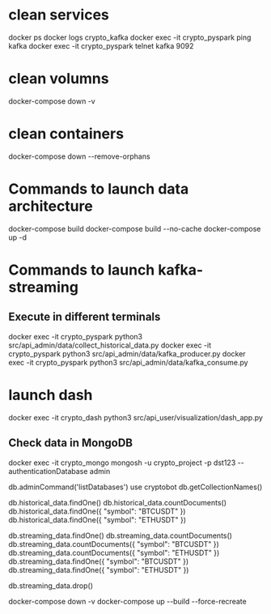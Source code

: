 
# clean services
docker ps
docker logs crypto_kafka
docker exec -it crypto_pyspark ping kafka
docker exec -it crypto_pyspark telnet kafka 9092

# clean volumns
docker-compose down -v
# clean containers
docker-compose down --remove-orphans 

 # Commands to launch data architecture
docker-compose build
docker-compose build --no-cache
docker-compose up -d


# Commands to launch kafka-streaming

## Execute in different terminals
docker exec -it crypto_pyspark python3 src/api_admin/data/collect_historical_data.py
docker exec -it crypto_pyspark python3 src/api_admin/data/kafka_producer.py
docker exec -it crypto_pyspark python3 src/api_admin/data/kafka_consume.py
# launch dash
docker exec -it crypto_dash python3 src/api_user/visualization/dash_app.py

## Check data in MongoDB
docker exec -it crypto_mongo mongosh -u crypto_project -p dst123 --authenticationDatabase admin

db.adminCommand('listDatabases')
use cryptobot
db.getCollectionNames()

db.historical_data.findOne()
db.historical_data.countDocuments()
db.historical_data.findOne({ "symbol": "BTCUSDT" })
db.historical_data.findOne({ "symbol": "ETHUSDT" })

db.streaming_data.findOne()
db.streaming_data.countDocuments()
db.streaming_data.countDocuments({ "symbol": "BTCUSDT" })
db.streaming_data.countDocuments({ "symbol": "ETHUSDT" })
db.streaming_data.findOne({ "symbol": "BTCUSDT" })
db.streaming_data.findOne({ "symbol": "ETHUSDT" })

db.streaming_data.drop()

docker-compose down -v
docker-compose up --build --force-recreate
